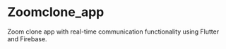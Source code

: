 # Zoomclone_app
 Zoom clone app with real-time communication functionality using Flutter and Firebase.
